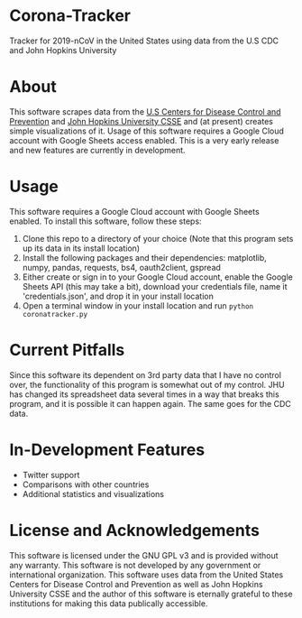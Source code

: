 # Corona-Tracker
Tracker for 2019-nCoV in the United States using data from the U.S CDC and John Hopkins University

# About
This software scrapes data from the [U.S Centers for Disease Control and Prevention](https://www.cdc.gov/coronavirus/2019-ncov/cases-in-us.html)
and [John Hopkins University CSSE](https://docs.google.com/spreadsheets/d/1yZv9w9zRKwrGTaR-YzmAqMefw4wMlaXocejdxZaTs6w/htmlview?usp=sharing&sle=true)
and (at present) creates simple visualizations of it. Usage of this software requires a Google Cloud account with Google Sheets access enabled.
This is a very early release and new features are currently in development.

# Usage
This software requires a Google Cloud account with Google Sheets enabled. To install this software, follow these steps:

1. Clone this repo to a directory of your choice (Note that this program sets up its data in its install location)
2. Install the following packages and their dependencies: matplotlib, numpy, pandas, requests, bs4, oauth2client, gspread
3. Either create or sign in to your Google Cloud account, enable the Google Sheets API (this may take a bit), download your credentials file, name it 'credentials.json', and drop it in your install location
4. Open a terminal window in your install location and run `python coronatracker.py`

# Current Pitfalls
Since this software its dependent on 3rd party data that I have no control over, the functionality of this program is somewhat out of my control.
JHU has changed its spreadsheet data several times in a way that breaks this program, and it is possible it can happen again. The same goes for the CDC data.

# In-Development Features
- Twitter support
- Comparisons with other countries
- Additional statistics and visualizations

# License and Acknowledgements
This software is licensed under the GNU GPL v3 and is provided without any warranty. This software is not developed by any government or international organization.
This software uses data from the United States Centers for Disease Control and Prevention as well as John Hopkins University CSSE and the author of this software is eternally grateful
to these institutions for making this data publically accessible.
